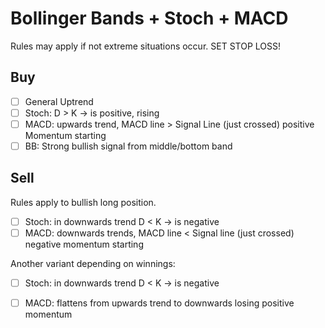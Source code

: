 # Bollinger Bands + Stoch + MACD

Rules may apply if not extreme situations occur. SET STOP LOSS!

## Buy

- [ ] General Uptrend
- [ ] Stoch: D > K -> is positive, rising
- [ ] MACD: upwards trend, MACD line > Signal Line (just crossed)
    positive Momentum starting
- [ ] BB: Strong bullish signal from middle/bottom band

## Sell

Rules apply to bullish long position.

- [ ] Stoch: in downwards trend D < K -> is negative
- [ ] MACD: downwards trends, MACD line < Signal line (just crossed)
    negative momentum starting

Another variant depending on winnings:

- [ ] Stoch: in downwards trend D < K -> is negative
- [ ] MACD: flattens from upwards trend to downwards
    losing positive momentum

